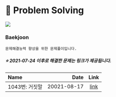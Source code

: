 #  :page_facing_up: Problem Solving
<img src="https://img.shields.io/badge/C++-00599C?style=flat-square&logo=c%2B%2B&logoColor=white"/></a>

  ### Baekjoon
    문제해결능력 향상을 위한 문제풀이입니다.


##### :star: 2021-07-24 이후로 해결한 문제는 링크가 제공됩니다.
| Name                |  Date                      | Link              |  
|:--- | ---: | :---: |  
|  1043번: 거짓말 | 20021-08-17 | [link](/Beakjoon/1043/)|  

